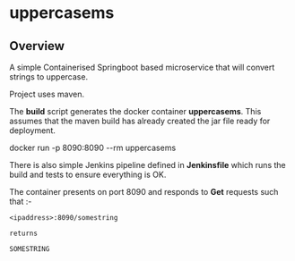 # uppercasems

## Overview
A simple Containerised Springboot based microservice that will convert strings to uppercase.

Project uses maven.

The **build** script generates the docker container **uppercasems**. This assumes that the maven build has already created the jar file ready for deployment.

  docker run -p 8090:8090 --rm uppercasems

There is also simple Jenkins pipeline defined in **Jenkinsfile** which runs the build and tests to ensure everything is OK.

The container presents on port 8090 and responds to **Get** requests such that :-

    <ipaddress>:8090/somestring

    returns

    SOMESTRING
